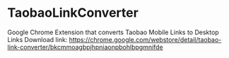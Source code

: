 # TaobaoLinkConverter
Google Chrome Extension that converts Taobao Mobile Links to Desktop Links
Download link: https://chrome.google.com/webstore/detail/taobao-link-converter/bkcmmoagbpjhpniaonpbohlbpgmnifde
